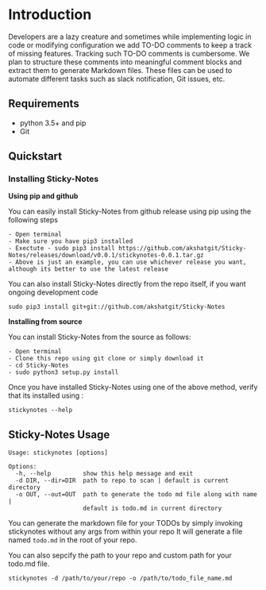 # Introduction

Developers are a lazy creature and sometimes while implementing logic in code or modifying configuration we add TO-DO comments to keep a track of missing features. Tracking such TO-DO comments is cumbersome. We plan to structure these comments into meaningful comment blocks and extract them to generate Markdown files. These files can be used to automate different tasks such as slack notification, Git issues, etc.

## Requirements

- python 3.5+ and pip
- Git

## Quickstart

### Installing Sticky-Notes

**Using pip and github**

You can easily install Sticky-Notes from github release using pip using the following steps

```
- Open terminal
- Make sure you have pip3 installed
- Exectute - sudo pip3 install https://github.com/akshatgit/Sticky-Notes/releases/download/v0.0.1/stickynotes-0.0.1.tar.gz
- Above is just an example, you can use whichever release you want, although its better to use the latest release

```

You can also install Sticky-Notes directly from the repo itself, if you want ongoing development code

```
sudo pip3 install git+git://github.com/akshatgit/Sticky-Notes

```

**Installing from source**

You can install Sticky-Notes from the source as follows:

```
- Open terminal
- Clone this repo using git clone or simply download it
- cd Sticky-Notes
- sudo python3 setup.py install
```

Once you have installed Sticky-Notes using one of the above method, verify that its installed using :

```
stickynotes --help

```

## Sticky-Notes Usage

```
Usage: stickynotes [options]

Options:
  -h, --help         show this help message and exit
  -d DIR, --dir=DIR  path to repo to scan | default is current directory
  -o OUT, --out=OUT  path to generate the todo md file along with name |
                     default is todo.md in current directory
```

You can generate the markdown file for your TODOs by simply invoking stickynotes without any args from within your repo
It will generate a file named ```todo.md``` in the root of your repo.

You can also sepcify the path to your repo and custom path for your todo.md file.

```
stickynotes -d /path/to/your/repo -o /path/to/todo_file_name.md

```
